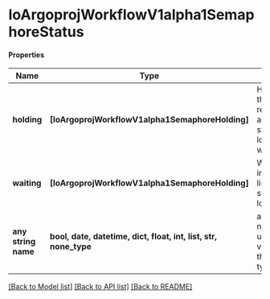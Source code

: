 # IoArgoprojWorkflowV1alpha1SemaphoreStatus

#### Properties
Name | Type | Description | Notes
------------ | ------------- | ------------- | -------------
**holding** | **[IoArgoprojWorkflowV1alpha1SemaphoreHolding]** | Holding stores the list of resource acquired synchronization lock for workflows. | [optional] 
**waiting** | **[IoArgoprojWorkflowV1alpha1SemaphoreHolding]** | Waiting indicates the list of current synchronization lock holders. | [optional] 
**any string name** | **bool, date, datetime, dict, float, int, list, str, none_type** | any string name can be used but the value must be the correct type | [optional]

[[Back to Model list]](../README.md#documentation-for-models) [[Back to API list]](../README.md#documentation-for-api-endpoints) [[Back to README]](../README.md)

